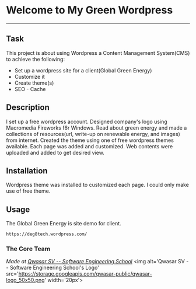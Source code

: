 # Welcome to My Green Wordpress
***

## Task
This project is about using Wordpress a Content Management System(CMS) to achieve the following:
- Set up a wordpress site for a client(Global Green Energy)
- Customize it
- Create theme(s)
- SEO - Cache

## Description
I set up a free wordpress account. 
Designed company's logo using Macromedia Fireworks f6r Windows. 
Read about green energy and made a collections of resources(url, write-up on renewable energy, and images) from internet. 
Created the theme using  one of free wordpress themes available.
Each page was added and customized. Web contents were uploaded and added to get desired view. 

## Installation
Wordpress theme was installed to customized each page. I could only make use of free theme.

## Usage
The Global Green Energy is site demo for client.
```
https://deg8tech.wordpress.com/ 
```

### The Core Team


<span><i>Made at <a href='https://qwasar.io'>Qwasar SV -- Software Engineering School</a></i></span>
<span><img alt='Qwasar SV -- Software Engineering School's Logo' src='https://storage.googleapis.com/qwasar-public/qwasar-logo_50x50.png' width='20px'></span>
